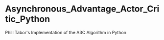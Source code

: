# Asynchronous_Advantage_Actor_Critic_Python
Phill Tabor's Implementation of the A3C Algorithm in Python
